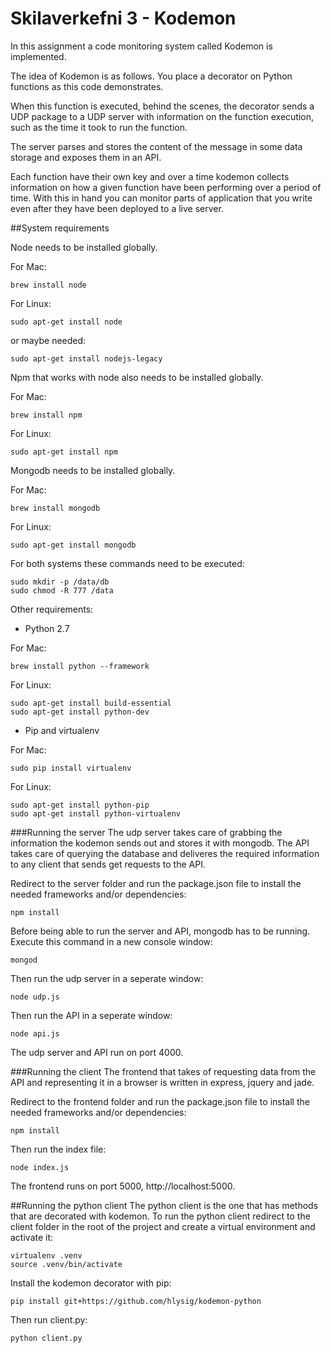 Skilaverkefni 3 - Kodemon
=========================

In this assignment a code monitoring system called Kodemon is implemented.

The idea of Kodemon is as follows. You place a decorator on Python functions as this code demonstrates.

When this function is executed, behind the scenes, the decorator sends a UDP package to a UDP server with information on the function execution, such as the time it took to run the function.

The server parses and stores the content of the message in some data storage and exposes them in an API.

Each function have their own key and over a time kodemon collects information on how a given function have been performing over a period of time. With this in hand you can monitor parts of application that you write even after they have been deployed to a live server.

##System requirements

Node needs to be installed globally.

For Mac:
```
brew install node
```
For Linux:
```
sudo apt-get install node
```
or maybe needed:
```
sudo apt-get install nodejs-legacy
```
Npm that works with node also needs to be installed globally.

For Mac:
```
brew install npm
```
For Linux:
```
sudo apt-get install npm
```
Mongodb needs to be installed globally.

For Mac:
```
brew install mongodb
```
For Linux:
```
sudo apt-get install mongodb
```
For both systems these commands need to be executed:
```
sudo mkdir -p /data/db
sudo chmod -R 777 /data
```
Other requirements:
* Python 2.7

For Mac:
```
brew install python --framework
```
For Linux:
```
sudo apt-get install build-essential
sudo apt-get install python-dev
```
* Pip and virtualenv

For Mac:
```
sudo pip install virtualenv
```
For Linux:
```
sudo apt-get install python-pip
sudo apt-get install python-virtualenv
```

###Running the server
The udp server takes care of grabbing the information the kodemon sends out and stores it with mongodb.
The API takes care of querying the database and deliveres the required information to any client that sends get requests to the API.

Redirect to the server folder and run the package.json file to install the needed frameworks and/or dependencies:
```
npm install
```
Before being able to run the server and API, mongodb has to be running. Execute this command in a new console window:
```
mongod
```
Then run the udp server in a seperate window:
```
node udp.js
```
Then run the API in a seperate window:
```
node api.js
```
The udp server and API run on port 4000.

###Running the client
The frontend that takes of requesting data from the API and representing it in a browser is written in express, jquery and jade.

Redirect to the frontend folder and run the package.json file to install the needed frameworks and/or dependencies:
```
npm install
```
Then run the index file:
```
node index.js
```
The frontend runs on port 5000, http://localhost:5000.

##Running the python client
The python client is the one that has methods that are decorated with kodemon. To run the python client redirect to the client folder in the root of the project and create a virtual environment and activate it:
```
virtualenv .venv
source .venv/bin/activate
```
Install the kodemon decorator with pip:
```
pip install git+https://github.com/hlysig/kodemon-python
```
Then run client.py:
```
python client.py
```
